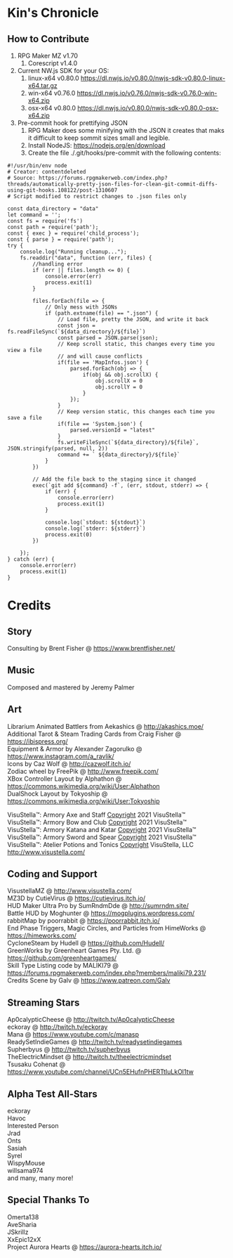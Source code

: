 # Kin's Chronicle

## How to Contribute
1. RPG Maker MZ v1.70
   1. Corescript v1.4.0
1. Current NW.js SDK for your OS:
   1. linux-x64 v0.80.0 https://dl.nwjs.io/v0.80.0/nwjs-sdk-v0.80.0-linux-x64.tar.gz
   1. win-x64 v0.76.0 https://dl.nwjs.io/v0.76.0/nwjs-sdk-v0.76.0-win-x64.zip
   1. osx-x64 v0.80.0 https://dl.nwjs.io/v0.80.0/nwjs-sdk-v0.80.0-osx-x64.zip
1. Pre-commit hook for prettifying JSON
   1. RPG Maker does some minifying with the JSON it creates that maks it difficult to keep sommit sizes small and legible.
   1. Install NodeJS: https://nodejs.org/en/download
   1. Create the file ./.git/hooks/pre-commit with the following contents:
````
#!/usr/bin/env node
# Creator: contentdeleted
# Source: https://forums.rpgmakerweb.com/index.php?threads/automatically-pretty-json-files-for-clean-git-commit-diffs-using-git-hooks.108122/post-1310607
# Script modified to restrict changes to .json files only

const data_directory = "data"
let command = '';
const fs = require('fs')
const path = require('path');
const { exec } = require('child_process');
const { parse } = require('path');
try {
    console.log("Running cleanup...");
    fs.readdir("data", function (err, files) {
        //handling error
        if (err || files.length <= 0) {
            console.error(err)
            process.exit(1)
        }
   
        files.forEach(file => {
			// Only mess with JSONs
			if (path.extname(file) == ".json") {
				// Load file, pretty the JSON, and write it back
				const json = fs.readFileSync(`${data_directory}/${file}`)
				const parsed = JSON.parse(json);
				// Keep scroll static, this changes every time you view a file
				// and will cause conflicts
				if(file == 'MapInfos.json') {
					parsed.forEach(obj => {
						if(obj && obj.scrollX) {
							obj.scrollX = 0
							obj.scrollY = 0
						}
					});
				}
				// Keep version static, this changes each time you save a file
				if(file == 'System.json') {
					parsed.versionId = "latest"
				}
				fs.writeFileSync(`${data_directory}/${file}`, JSON.stringify(parsed, null, 2))
				command += ` ${data_directory}/${file}`
			}
        })
   
        // Add the file back to the staging since it changed
        exec(`git add ${command} -f`, (err, stdout, stderr) => {
            if (err) {
                console.error(err)
                process.exit(1)
            }

            console.log(`stdout: ${stdout}`)
            console.log(`stderr: ${stderr}`)
            process.exit(0)
        })
   
    });
} catch (err) {
    console.error(err)
    process.exit(1)
}
````
   
# Credits
## Story
Consulting by Brent Fisher @ https://www.brentfisher.net/

## Music
Composed and mastered by Jeremy Palmer

## Art
Librarium Animated Battlers from Aekashics @ http://akashics.moe/  
Additional Tarot & Steam Trading Cards from Craig Fisher @ https://ibispress.org/  
Equipment & Armor by Alexander Zagorulko @ https://www.instagram.com/a_ravlik/  
Icons by Caz Wolf @ http://cazwolf.itch.io/  
Zodiac wheel by FreePik @ http://www.freepik.com/  
XBox Controller Layout by Alphathon @ https://commons.wikimedia.org/wiki/User:Alphathon  
DualShock Layout by Tokyoship @ https://commons.wikimedia.org/wiki/User:Tokyoship  

VisuStella™: Armory Axe and Staff [Copyright](C) 2021 VisuStella™  
VisuStella™: Armory Bow and Club [Copyright](C) 2021 VisuStella™  
VisuStella™: Armory Katana and Katar [Copyright](C) 2021 VisuStella™  
VisuStella™: Armory Sword and Spear [Copyright](C) 2021 VisuStella™  
VisuStella™: Atelier Potions and Tonics [Copyright](C) VisuStella, LLC  
http://www.visustella.com/  

## Coding and Support
VisustellaMZ @ http://www.visustella.com/  
MZ3D by CutieVirus @ https://cutievirus.itch.io/  
HUD Maker Ultra Pro by SumRndmDde @ http://sumrndm.site/  
Battle HUD by Moghunter @ https://mogplugins.wordpress.com/  
rabbitMap by poorrabbit @ https://poorrabbit.itch.io/  
End Phase Triggers, Magic Circles, and Particles from HimeWorks @ https://himeworks.com/  
CycloneSteam by Hudell @ https://github.com/Hudell/  
GreenWorks by Greenheart Games Pty. Ltd. @ https://github.com/greenheartgames/  
Skill Type Listing code by MALIKI79 @ https://forums.rpgmakerweb.com/index.php?members/maliki79.231/  
Credits Scene by Galv @ https://www.patreon.com/Galv  

## Streaming Stars
Ap0calypticCheese @ http://twitch.tv/Ap0calypticCheese  
eckoray @ http://twitch.tv/eckoray  
Mana @ https://www.youtube.com/c/manasp  
ReadySetIndieGames @ http://twitch.tv/readysetindiegames  
Supherbyus @ http://twitch.tv/supherbyus  
TheElectricMindset @ http://twitch.tv/theelectricmindset  
Tsusaku Cohenat @ https://www.youtube.com/channel/UCn5EHufnPHERTtIuLkOl1tw  

## Alpha Test All-Stars
eckoray  
Havoc  
Interested Person  
Jrad  
Onts  
Sasiah  
Syrel  
WispyMouse  
willsama974  
and many, many more!

## Special Thanks To
Omerta138  
AveSharia  
JSkrillz  
XxEpic12xX  
Project Aurora Hearts @ https://aurora-hearts.itch.io/

